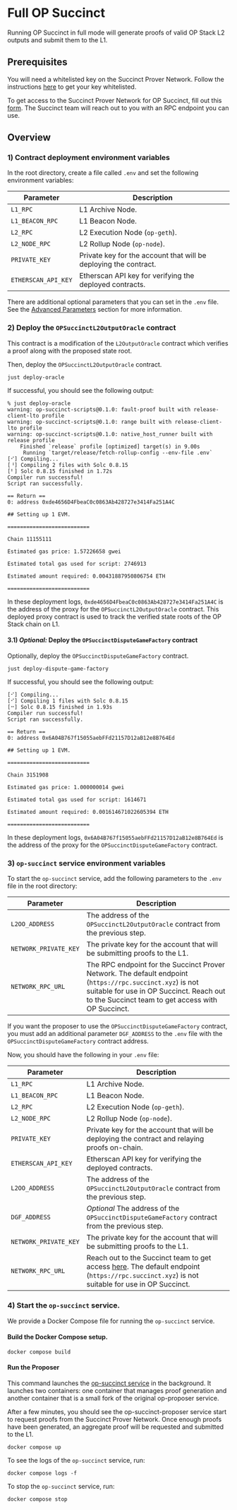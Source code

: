 # Full OP Succinct

Running OP Succinct in full mode will generate proofs of valid OP Stack L2 outputs and submit them to the L1.

## Prerequisites

You will need a whitelisted key on the Succinct Prover Network. Follow the instructions [here](https://docs.succinct.xyz/generating-proofs/prover-network) to get your key whitelisted.

To get access to the Succinct Prover Network for OP Succinct, fill out this [form](https://docs.google.com/forms/d/e/1FAIpQLSd2Yil8TrU54cIuohH1WvDvbxTusyqh5rsDmMAtGC85-Arshg/viewform?ref=https://succinctlabs.github.io/op-succinct/). The Succinct team will reach out to you with an RPC endpoint you can use.

## Overview

### 1) Contract deployment environment variables

In the root directory, create a file called `.env` and set the following environment variables:

| Parameter | Description |
|-----------|-------------|
| `L1_RPC` | L1 Archive Node. |
| `L1_BEACON_RPC` | L1 Beacon Node. |
| `L2_RPC` | L2 Execution Node (`op-geth`). |
| `L2_NODE_RPC` | L2 Rollup Node (`op-node`). |
| `PRIVATE_KEY` | Private key for the account that will be deploying the contract. |
| `ETHERSCAN_API_KEY` | Etherscan API key for verifying the deployed contracts. |

There are additional optional parameters that you can set in the `.env` file. See the [Advanced Parameters](../contracts/configuration.md#optional-advanced-parameters) section for more information.

### 2) Deploy the `OPSuccinctL2OutputOracle` contract

This contract is a modification of the `L2OutputOracle` contract which verifies a proof along with the proposed state root.

Then, deploy the `OPSuccinctL2OutputOracle` contract.

```shell
just deploy-oracle
```

If successful, you should see the following output:

```shell
% just deploy-oracle    
warning: op-succinct-scripts@0.1.0: fault-proof built with release-client-lto profile
warning: op-succinct-scripts@0.1.0: range built with release-client-lto profile
warning: op-succinct-scripts@0.1.0: native_host_runner built with release profile
    Finished `release` profile [optimized] target(s) in 9.00s
     Running `target/release/fetch-rollup-config --env-file .env`
[⠊] Compiling...
[⠘] Compiling 2 files with Solc 0.8.15
[⠃] Solc 0.8.15 finished in 1.72s
Compiler run successful!
Script ran successfully.

== Return ==
0: address 0xde4656D4FbeaC0c0863Ab428727e3414Fa251A4C

## Setting up 1 EVM.

==========================

Chain 11155111

Estimated gas price: 1.57226658 gwei

Estimated total gas used for script: 2746913

Estimated amount required: 0.00431887950806754 ETH

==========================
```

In these deployment logs, `0xde4656D4FbeaC0c0863Ab428727e3414Fa251A4C` is the address of the proxy for the `OPSuccinctL2OutputOracle` contract. This deployed proxy contract is used to track the verified state roots of the OP Stack chain on L1.

#### 3.1) *Optional:* Deploy the `OPSuccinctDisputeGameFactory` contract

Optionally, deploy the `OPSuccinctDisputeGameFactory` contract.

```shell
just deploy-dispute-game-factory
```

If successful, you should see the following output:

```
[⠊] Compiling...
[⠊] Compiling 1 files with Solc 0.8.15
[⠒] Solc 0.8.15 finished in 1.93s
Compiler run successful!
Script ran successfully.

== Return ==
0: address 0x6A04B767f15055aebFFd21157D12aB12e8B764Ed

## Setting up 1 EVM.

==========================

Chain 3151908

Estimated gas price: 1.000000014 gwei

Estimated total gas used for script: 1614671

Estimated amount required: 0.001614671022605394 ETH

==========================
```

In these deployment logs, `0x6A04B767f15055aebFFd21157D12aB12e8B764Ed` is the address of the proxy for the `OPSuccinctDisputeGameFactory` contract.


### 3) `op-succinct` service environment variables

To start the `op-succinct` service, add the following parameters to the `.env` file in the root directory:

| Parameter | Description |
|-----------|-------------|
| `L2OO_ADDRESS` | The address of the `OPSuccinctL2OutputOracle` contract from the previous step. |
| `NETWORK_PRIVATE_KEY` | The private key for the account that will be submitting proofs to the L1. |
| `NETWORK_RPC_URL` | The RPC endpoint for the Succinct Prover Network. The default endpoint (`https://rpc.succinct.xyz`) is not suitable for use in OP Succinct. Reach out to the Succinct team to get access with OP Succinct. |

If you want the proposer to use the `OPSuccinctDisputeGameFactory` contract, you must add an additional parameter `DGF_ADDRESS` to the `.env` file
with the `OPSuccinctDisputeGameFactory` contract address.


Now, you should have the following in your `.env` file:

| Parameter | Description |
|-----------|-------------|
| `L1_RPC` | L1 Archive Node. |
| `L1_BEACON_RPC` | L1 Beacon Node. |
| `L2_RPC` | L2 Execution Node (`op-geth`). |
| `L2_NODE_RPC` | L2 Rollup Node (`op-node`). |
| `PRIVATE_KEY` | Private key for the account that will be deploying the contract and relaying proofs on-chain. |
| `ETHERSCAN_API_KEY` | Etherscan API key for verifying the deployed contracts. |
| `L2OO_ADDRESS` | The address of the `OPSuccinctL2OutputOracle` contract from the previous step. |
| `DGF_ADDRESS` | *Optional* The address of the `OPSuccinctDisputeGameFactory` contract from the previous step. |
| `NETWORK_PRIVATE_KEY` | The private key for the account that will be submitting proofs to the L1. |
| `NETWORK_RPC_URL` | Reach out to the Succinct team to get access [here](https://docs.google.com/forms/d/e/1FAIpQLSd2Yil8TrU54cIuohH1WvDvbxTusyqh5rsDmMAtGC85-Arshg/viewform?ref=https://succinctlabs.github.io/op-succinct/). The default endpoint (`https://rpc.succinct.xyz`) is not suitable for use in OP Succinct. |

### 4) Start the `op-succinct` service.

We provide a Docker Compose file for running the `op-succinct` service.

#### Build the Docker Compose setup.

```shell
docker compose build
```

#### Run the Proposer

This command launches the [op-succinct service](../advanced/proposer.md) in the background. It launches two containers: one container that manages proof generation and another container that is a small fork of the original op-proposer service.

After a few minutes, you should see the op-succinct-proposer service start to request proofs from the Succinct Prover Network. Once enough proofs have been generated, an aggregate proof will be requested and submitted to the L1.

```shell
docker compose up
```

To see the logs of the `op-succinct` service, run:

```shell
docker compose logs -f
```

To stop the `op-succinct` service, run:

```shell
docker compose stop
```

